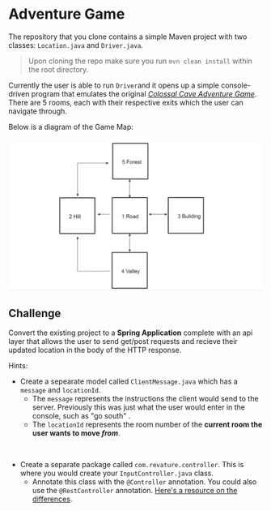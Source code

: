 # Adventure Game
The repository that you clone contains a simple Maven project with two classes: `Location.java` and `Driver.java`.

> Upon cloning the repo make sure you run `mvn clean install` within the root directory.

Currently the user is able to run `Driver`and it opens up a simple console-driven program that emulates the original [*Colossal Cave Adventure Game*](https://en.wikipedia.org/wiki/Colossal_Cave_Adventure).  There are 5 rooms, each with their respective exits which the user can navigate through.  

Below is a diagram of the Game Map:

<img src="img/image.png" width="800px">

<br>

## Challenge
Convert the existing project to a **Spring Application** complete with an api layer that allows the user to send get/post requests and recieve their updated location in the body of the HTTP response.

Hints:
- Create a sepearate model called `ClientMessage.java` which has a `message` and `locationId`.
  - The `message` represents the instructions the client would send to the server.  Previously this was just what the user would enter in the console, such as "go south" .
  - The `locationId` represents the room number of the **current room the user wants to move *from***.

<br>

- Create a separate package called `com.revature.controller`. This is where you would create your `InputController.java` class.
  - Annotate this class with the `@Controller` annotation.  You could also use the `@RestController` annotation. [Here's a resource on the differences](https://www.baeldung.com/spring-controller-vs-restcontroller).  
